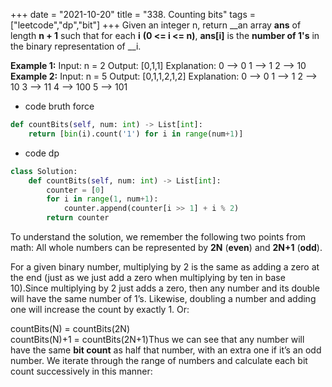 +++
date = "2021-10-20"
title = "338. Counting bits"
tags = ["leetcode","dp","bit"]
+++
Given an integer n, return __an array __ans__ of length __n + 1__ such that for each __i__ __(0 <= i <= n)__, __ans[i]__ is the **number of **__1__**'s** in the binary representation of __i.
 
**Example 1:**
Input: n = 2 Output: [0,1,1] Explanation: 0 --> 0 1 --> 1 2 --> 10  
**Example 2:**
Input: n = 5 Output: [0,1,1,2,1,2] Explanation: 0 --> 0 1 --> 1 2 --> 10 3 --> 11 4 --> 100 5 --> 101
- code bruth force
```py
def countBits(self, num: int) -> List[int]:
    return [bin(i).count('1') for i in range(num+1)]
```
- code dp
```py
class Solution:
    def countBits(self, num: int) -> List[int]:
        counter = [0]
        for i in range(1, num+1):
            counter.append(counter[i >> 1] + i % 2)
        return counter
```
To understand the solution, we remember the following two points from math:
All whole numbers can be represented by **2N** (__even__) and **2N+1** (__odd__).

For a given binary number, multiplying by 2 is the same as adding a zero at the end (just as we just add a zero when multiplying by ten in base 10).Since multiplying by 2 just adds a zero, then any number and its double will have the same number of 1’s. Likewise, doubling a number and adding one will increase the count by exactly 1. Or:

countBits(N) = countBits(2N)  
countBits(N)+1 = countBits(2N+1)Thus we can see that any number will have the same __bit count__ as half that number, with an extra one if it’s an odd number. We iterate through the range of numbers and calculate each bit count successively in this manner:
